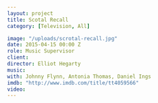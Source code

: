 ```yaml
---
layout: project
title: Scotal Recall
category: [Television, All]

image: "/uploads/scrotal-recall.jpg"
date: 2015-04-15 00:00 Z
role: Music Supervisor
client: 
director: Elliot Hegarty
music: 
with: Johnny Flynn, Antonia Thomas, Daniel Ings
imdb: "http://www.imdb.com/title/tt4059566"
video: 
---
```




